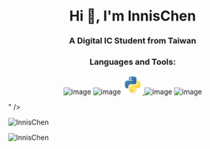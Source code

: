 <h1 align="center">Hi 👋, I'm InnisChen</h1>
<h3 align="center">A Digital IC Student from Taiwan</h3>

<h3 align="center">Languages and Tools:</h3>
<p align="center"> 
  <a> 
    <img width="40" height="40" alt="image" src="https://github.com/user-attachments/assets/0b84688c-3f00-463e-9117-4ab6d2e93b0b" />  
  </a> 
  <a>
    <img width="40" height="40" alt="image" src="https://github.com/user-attachments/assets/eaa58c9d-1025-4531-aaeb-a7ddcf20a8dc" />
  </a>
  <a href="https://www.python.org" target="_blank" rel="noreferrer"> 
    <img src="https://raw.githubusercontent.com/devicons/devicon/master/icons/python/python-original.svg" alt="python" width="40" height="40"/> 
  </a>  
  <a>
    <img width="40" height="40" alt="image" src="https://github.com/user-attachments/assets/b6737a16-5dd8-45a4-a59b-33ac4f6228f8" />
  </a>
  <a>
    <img width="40" height="40" alt="image" src="https://github.com/user-attachments/assets/e8beb500-e70a-4b80-b5ed-973501b99983" />


" />
  </a>
</p>

<p>
  &nbsp;<img align="left" src="https://github-readme-stats.vercel.app/api?username=InnisChen&show_icons=true&locale=en&theme=default" alt="InnisChen" />
</p>  
<p>
  <img align="left" src="https://github-readme-stats.vercel.app/api/top-langs?username=InnisChen&show_icons=true&locale=en&layout=compact&theme=default" alt="InnisChen" />  
</p>  
